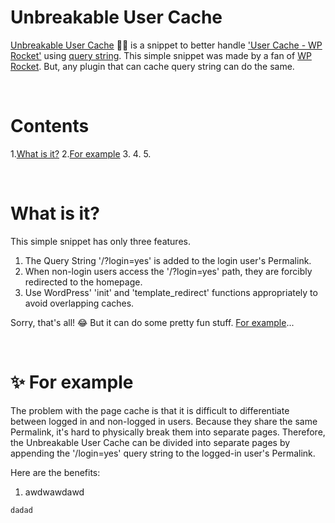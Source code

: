 # Unbreakable User Cache
<a href="https://github.com/dgnerlab/wp-rocket-unbreakable-user-cache">Unbreakable User Cache</a> 💪🏻 is a snippet to better handle <a href="https://docs.wp-rocket.me/article/313-user-cache">'User Cache - WP Rocket'</a> using <a href="https://developer.wordpress.org/reference/functions/add_query_arg/">query string</a>.
This simple snippet was made by a fan of <a href="https://wp-rocket.me/">WP Rocket</a>. But, any plugin that can cache query string can do the same.

<br />

# Contents
1.<a href="#what-is-it">What is it?</a>
2.<a href="#-for-example">For example</a>
3.
4.
5.

<br />

# What is it?
This simple snippet has only three features.
1) The Query String '/?login=yes' is added to the login user's Permalink.
2) When non-login users access the '/?login=yes' path, they are forcibly redirected to the homepage.
3) Use WordPress' 'init' and 'template_redirect' functions appropriately to avoid overlapping caches.

Sorry, that's all! 😂 But it can do some pretty fun stuff. <a href="#-for-example">For example</a>...

<br />

# ✨ For example
The problem with the page cache is that it is difficult to differentiate between logged in and non-logged in users. Because they share the same Permalink, it's hard to physically break them into separate pages. Therefore, the Unbreakable User Cache can be divided into separate pages by appending the '/login=yes' query string to the logged-in user's Permalink.

Here are the benefits:
1. awdwawdawd




```
dadad
```
